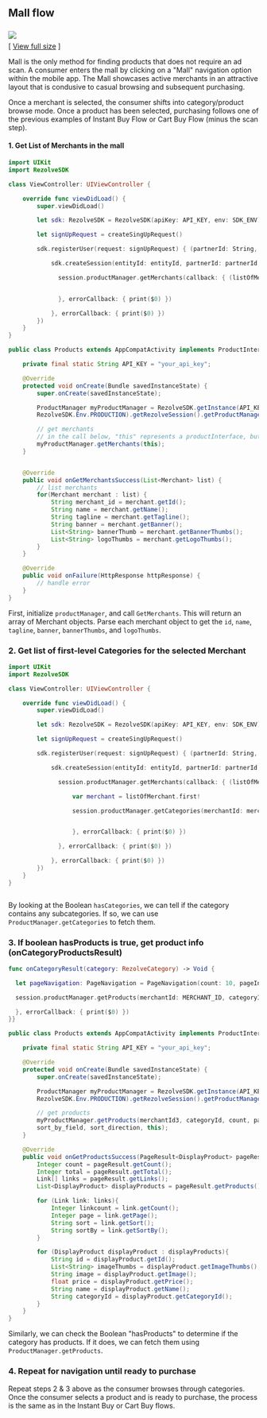 

## Mall flow


<img src="images/MallFlow.png" style="margin:6px 0;"><br/>[ <a href="images/MallFlow.png" target="_blank">View full size</a> ]

Mall is the only method for finding products that does not require an ad scan. A consumer enters the mall by clicking on a "Mall" navigation option within the mobile app. The Mall showcases active merchants in an attractive layout that is condusive to casual browsing and subsequent purchasing. 

Once a merchant is selected, the consumer shifts into category/product browse mode. Once a product has been selected, purchasing follows one of the previous examples of Instant Buy Flow or Cart Buy Flow (minus the scan step).



#### 1. Get List of Merchants in the mall

```swift
import UIKit
import RezolveSDK

class ViewController: UIViewController {

    override func viewDidLoad() {
        super.viewDidLoad()

        let sdk: RezolveSDK = RezolveSDK(apiKey: API_KEY, env: SDK_ENV)

        let signUpRequest = createSingUpRequest()

        sdk.registerUser(request: signUpRequest) { (partnerId: String, entityId: String) in

            sdk.createSession(entityId: entityId, partnerId: partnerId, device: signUpRequest.device, callback: { (session: RezolveSession) in

              session.productManager.getMerchants(callback: { (listOfMerchant: Array<Merchant>) in


              }, errorCallback: { print($0) })

            }, errorCallback: { print($0) })
        })
    }
}
```
```java
public class Products extends AppCompatActivity implements ProductInterface {

    private final static String API_KEY = "your_api_key";

    @Override
    protected void onCreate(Bundle savedInstanceState) {
        super.onCreate(savedInstanceState);

        ProductManager myProductManager = RezolveSDK.getInstance(API_KEY,
        RezolveSDK.Env.PRODUCTION).getRezolveSession().getProductManager();

        // get merchants
        // in the call below, "this" represents a productInterface, but could also be a callback
        myProductManager.getMerchants(this);
    }


    @Override
    public void onGetMerchantsSuccess(List<Merchant> list) {
        // list merchants
        for(Merchant merchant : list) {
            String merchant_id = merchant.getId();
            String name = merchant.getName();
            String tagline = merchant.getTagline();
            String banner = merchant.getBanner();
            List<String> bannerThumb = merchant.getBannerThumbs();
            List<String> logoThumbs = merchant.getLogoThumbs();
        }
    }

    @Override
    public void onFailure(HttpResponse httpResponse) {
        // handle error
    }
}
```

First, initialize `productManager`, and call `GetMerchants`. This will return an array of Merchant objects. Parse each merchant object to get the `id`, `name`, `tagline`, `banner`, `bannerThumbs`, and `logoThumbs`.





### 2. Get list of first-level Categories for the selected Merchant
``` swift
import UIKit
import RezolveSDK

class ViewController: UIViewController {

    override func viewDidLoad() {
        super.viewDidLoad()

        let sdk: RezolveSDK = RezolveSDK(apiKey: API_KEY, env: SDK_ENV)

        let signUpRequest = createSingUpRequest()

        sdk.registerUser(request: signUpRequest) { (partnerId: String, entityId: String) in

            sdk.createSession(entityId: entityId, partnerId: partnerId, device: signUpRequest.device, callback: { (session: RezolveSession) in

              session.productManager.getMerchants(callback: { (listOfMerchant: Array<Merchant>) in

                  var merchant = listOfMerchant.first!

                  session.productManager.getCategories(merchantId: merchant.id, categoryId: nil, callback: { category in


                  }, errorCallback: { print($0) })

              }, errorCallback: { print($0) })

            }, errorCallback: { print($0) })
        })
    }
}
```
```java

```

By looking at the Boolean `hasCategories`, we can tell if the category contains any subcategories. If so, we can use `ProductManager.getCategories` to fetch them.


### 3. If boolean hasProducts is true, get product info (onCategoryProductsResult)
``` swift
func onCategoryResult(category: RezolveCategory) -> Void {

  let pageNavigation: PageNavigation = PageNavigation(count: 10, pageIndex: 0, sortBy: nil, sort: PageNavigationSort.ASC)

  session.productManager.getProducts(merchantId: MERCHANT_ID, categoryId: category.id, pageNavigation: pageNavigation, callback: { (pageResult: PageResult<DisplayProduct>) in

  }, errorCallback: { print($0) })
}}
```
```java
public class Products extends AppCompatActivity implements ProductInterface {

    private final static String API_KEY = "your_api_key";

    @Override
    protected void onCreate(Bundle savedInstanceState) {
        super.onCreate(savedInstanceState);

        ProductManager myProductManager = RezolveSDK.getInstance(API_KEY,
        RezolveSDK.Env.PRODUCTION).getRezolveSession().getProductManager();

        // get products
        myProductManager.getProducts(merchantId3, categoryId, count, page, 
        sort_by_field, sort_direction, this);
    }

    @Override
    public void onGetProductsSuccess(PageResult<DisplayProduct> pageResult) {
        Integer count = pageResult.getCount();
        Integer total = pageResult.getTotal();
        Link[] links = pageResult.getLinks();
        List<DisplayProduct> displayProducts = pageResult.getProducts();

        for (Link link: links){
            Integer linkcount = link.getCount();
            Integer page = link.getPage();
            String sort = link.getSort();
            String sortBy = link.getSortBy();
        }

        for (DisplayProduct displayProduct : displayProducts){
            String id = displayProduct.getId();
            List<String> imageThumbs = displayProduct.getImageThumbs();
            String image = displayProduct.getImage();
            float price = displayProduct.getPrice();
            String name = displayProduct.getName();
            String categoryId = displayProduct.getCategoryId();
        }
    }
}
```

Similarly, we can check the Boolean "hasProducts" to determine if the category has products. If it does, we can fetch them using `ProductManager.getProducts`.

### 4. Repeat for navigation until ready to purchase

Repeat steps 2 & 3 above as the consumer browses through categories. Once the consumer selects a product and is ready to purchase, the process is the same as in the Instant Buy or Cart Buy flows. 
